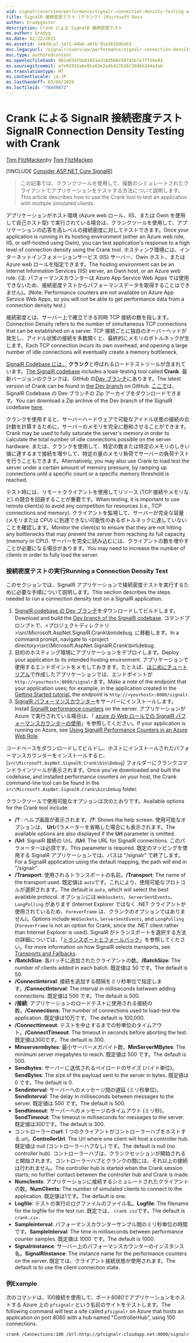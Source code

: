 ```yaml
---
uid: signalr/overview/performance/signalr-connection-density-testing-with-crank
title: SignalR 接続密度テスト (クランク) |Microsoft Docs
author: bradygaster
description: Crank による SignalR 接続密度テスト
ms.author: bradyg
ms.date: 02/22/2015
ms.assetid: 148d9ca7-1af1-44b6-a9fb-91e261b9b463
msc.legacyurl: /signalr/overview/performance/signalr-connection-density-testing-with-crank
msc.type: authoredcontent
ms.openlocfilehash: 901e039fbb81651ed18d560c99745b7e7f716e01
ms.sourcegitcommit: e7e91932a6e91a63e2e46417626f39d6b244a3ab
ms.translationtype: MT
ms.contentlocale: ja-JP
ms.lasthandoff: 03/06/2020
ms.locfileid: "78449872"
---
```

# <a name="signalr-connection-density-testing-with-crank"></a><span data-ttu-id="ae548-103">Crank による SignalR 接続密度テスト</span><span class="sxs-lookup"><span data-stu-id="ae548-103">SignalR Connection Density Testing with Crank</span></span>

<span data-ttu-id="ae548-104">[Tom FitzMacken](https://github.com/tfitzmac)</span><span class="sxs-lookup"><span data-stu-id="ae548-104">by [Tom FitzMacken](https://github.com/tfitzmac)</span></span>

[!INCLUDE [Consider ASP.NET Core SignalR](~/includes/signalr/signalr-version-disambiguation.md)]

> <span data-ttu-id="ae548-105">この記事では、クランクツールを使用して、複数のシミュレートされたクライアントでアプリケーションをテストする方法について説明します。</span><span class="sxs-lookup"><span data-stu-id="ae548-105">This article describes how to use the Crank tool to test an application with multiple simulated clients.</span></span>

<span data-ttu-id="ae548-106">アプリケーションがホスト環境 (Azure web ロール、IIS、または Owin を使用して自己ホスト型) で実行されている場合は、クランクツールを使用して、アプリケーションの応答を高レベルの接続密度に対してテストできます。</span><span class="sxs-lookup"><span data-stu-id="ae548-106">Once your application is running in its hosting environment (either an Azure web role, IIS, or self-hosted using Owin), you can test application's response to a high level of connection density using the Crank tool.</span></span> <span data-ttu-id="ae548-107">ホスティング環境には、インターネットインフォメーションサービス (IIS) サーバー、Owin ホスト、または Azure web ロールを指定できます。</span><span class="sxs-lookup"><span data-stu-id="ae548-107">The hosting environment can be an Internet Information Services (IIS) server, an Owin host, or an Azure web role.</span></span> <span data-ttu-id="ae548-108">(注: パフォーマンスカウンターは Azure App Service Web Apps では使用できないため、接続密度テストからパフォーマンスデータを取得することはできません)。</span><span class="sxs-lookup"><span data-stu-id="ae548-108">(Note: Performance counters are not available on Azure App Service Web Apps, so you will not be able to get performance data from a connection density test.)</span></span>

<span data-ttu-id="ae548-109">接続密度とは、サーバー上で確立できる同時 TCP 接続の数を指します。</span><span class="sxs-lookup"><span data-stu-id="ae548-109">Connection Density refers to the number of simultaneous TCP connections that can be established on a server.</span></span> <span data-ttu-id="ae548-110">TCP 接続ごとに独自のオーバーヘッドが発生し、アイドル状態の接続を多数開くと、最終的にメモリのボトルネックが生じます。</span><span class="sxs-lookup"><span data-stu-id="ae548-110">Each TCP connection incurs its own overhead, and opening a large number of idle connections will eventually create a memory bottleneck.</span></span>

<span data-ttu-id="ae548-111">[SignalR Codebase には、](https://github.com/signalr/signalr) **クランク**と呼ばれるロードテストツールが含まれています。</span><span class="sxs-lookup"><span data-stu-id="ae548-111">[The SignalR codebase](https://github.com/signalr/signalr) includes a load-testing tool called **Crank**.</span></span> <span data-ttu-id="ae548-112">最新バージョンのクランクは、GitHub の[Dev ブランチ](https://github.com/SignalR/signalr/tree/dev)にあります。</span><span class="sxs-lookup"><span data-stu-id="ae548-112">The latest version of Crank can be found in [the Dev branch](https://github.com/SignalR/signalr/tree/dev) on GitHub.</span></span> <span data-ttu-id="ae548-113">[ここで](https://github.com/SignalR/SignalR/archive/dev.zip)は、SignalR Codebase の Dev ブランチの Zip アーカイブをダウンロードできます。</span><span class="sxs-lookup"><span data-stu-id="ae548-113">You can download a Zip archive of the Dev branch of the SignalR codebase [here](https://github.com/SignalR/SignalR/archive/dev.zip).</span></span>

<span data-ttu-id="ae548-114">クランクを使用すると、サーバーハードウェアで可能なアイドル状態の接続の合計数を計算するために、サーバーのメモリを完全に飽和させることができます。</span><span class="sxs-lookup"><span data-stu-id="ae548-114">Crank may be used to fully saturate the server's memory in order to calculate the total number of idle connections possible on the server hardware.</span></span> <span data-ttu-id="ae548-115">または、クランクを使用して、特定の数または特定のメモリのしきい値に達するまで接続を増やして、特定の量のメモリ負荷でサーバーの負荷テストを行うこともできます。</span><span class="sxs-lookup"><span data-stu-id="ae548-115">Alternatively, you may also use Crank to load test the server under a certain amount of memory pressure, by ramping up connections until a specific count or a specific memory threshold is reached.</span></span>

<span data-ttu-id="ae548-116">テスト時には、リモートクライアントを使用してリソース (TCP 接続やメモリなど) の競合を回避することが重要です。</span><span class="sxs-lookup"><span data-stu-id="ae548-116">When testing, it is important to use remote client(s) to avoid any competition for resources (i.e., TCP connections and memory).</span></span> <span data-ttu-id="ae548-117">クライアントを監視して、サーバーが完全な容量 (メモリまたは CPU) に到達できない可能性のあるボトルネックに達していないことを確認します。</span><span class="sxs-lookup"><span data-stu-id="ae548-117">Monitor the client(s) to ensure that they are not hitting any bottlenecks that may prevent the server from reaching its full capacity (memory or CPU).</span></span> <span data-ttu-id="ae548-118">サーバーを完全に読み込むには、クライアントの数を増やすことが必要になる場合があります。</span><span class="sxs-lookup"><span data-stu-id="ae548-118">You may need to increase the number of clients in order to fully load the server.</span></span>

### <a name="running-a-connection-density-test"></a><span data-ttu-id="ae548-119">接続密度テストの実行</span><span class="sxs-lookup"><span data-stu-id="ae548-119">Running a Connection Density Test</span></span>

<span data-ttu-id="ae548-120">このセクションでは、SignalR アプリケーションで接続密度テストを実行するために必要な手順について説明します。</span><span class="sxs-lookup"><span data-stu-id="ae548-120">This section describes the steps needed to run a connection density test on a SignalR application.</span></span>

1. <span data-ttu-id="ae548-121">[SignalR codebase の Dev ブランチ](https://github.com/SignalR/SignalR/archive/dev.zip)をダウンロードしてビルドします。</span><span class="sxs-lookup"><span data-stu-id="ae548-121">Download and build the [Dev branch of the SignalR codebase](https://github.com/SignalR/SignalR/archive/dev.zip).</span></span> <span data-ttu-id="ae548-122">コマンドプロンプトで、&lt;プロジェクトディレクトリ&gt;\src\Microsoft.AspNet.SignalR.Crank\bin\debug. に移動します。</span><span class="sxs-lookup"><span data-stu-id="ae548-122">In a command prompt, navigate to &lt;project directory&gt;\src\Microsoft.AspNet.SignalR.Crank\bin\debug.</span></span>
2. <span data-ttu-id="ae548-123">目的のホスティング環境にアプリケーションをデプロイします。</span><span class="sxs-lookup"><span data-stu-id="ae548-123">Deploy your application to its intended hosting environment.</span></span> <span data-ttu-id="ae548-124">アプリケーションで使用するエンドポイントをメモしておきます。たとえば、[はじめにチュートリアル](../getting-started/tutorial-getting-started-with-signalr.md)で作成したアプリケーションでは、エンドポイントが `http://<yourhost>:8080/signalr`ます。</span><span class="sxs-lookup"><span data-stu-id="ae548-124">Make a note of the endpoint that your application uses; for example, in the application created in the [Getting Started tutorial](../getting-started/tutorial-getting-started-with-signalr.md), the endpoint is `http://<yourhost>:8080/signalr`.</span></span>
3. <span data-ttu-id="ae548-125">[SignalR パフォーマンスカウンター](signalr-performance.md#perfcounters)をサーバーにインストールします。</span><span class="sxs-lookup"><span data-stu-id="ae548-125">Install [SignalR performance counters](signalr-performance.md#perfcounters) on the server.</span></span> <span data-ttu-id="ae548-126">アプリケーションが Azure で実行されている場合は、「 [azure の Web ロールでの SignalR パフォーマンスカウンターの使用](using-signalr-performance-counters-in-an-azure-web-role.md)」を参照してください。</span><span class="sxs-lookup"><span data-stu-id="ae548-126">If your application is running on Azure, see [Using SignalR Performance Counters in an Azure Web Role](using-signalr-performance-counters-in-an-azure-web-role.md).</span></span>

<span data-ttu-id="ae548-127">コードベースをダウンロードしてビルドし、ホストにインストールされたパフォーマンスカウンターをインストールすると、[`src\Microsoft.AspNet.SignalR.Crank\bin\Debug`] フォルダーにクランクコマンドラインツールが表示されます。</span><span class="sxs-lookup"><span data-stu-id="ae548-127">Once you've downloaded and built the codebase, and installed performance counters on your host, the Crank command-line tool can be found in the `src\Microsoft.AspNet.SignalR.Crank\bin\Debug` folder.</span></span>

<span data-ttu-id="ae548-128">クランクツールで使用可能なオプションは次のとおりです。</span><span class="sxs-lookup"><span data-stu-id="ae548-128">Available options for the Crank tool include:</span></span>

- <span data-ttu-id="ae548-129">**/?** : ヘルプ画面が表示されます。</span><span class="sxs-lookup"><span data-stu-id="ae548-129">**/?**: Shows the help screen.</span></span> <span data-ttu-id="ae548-130">使用可能なオプションは、 **Url**パラメーターを省略した場合にも表示されます。</span><span class="sxs-lookup"><span data-stu-id="ae548-130">The available options are also displayed if the **Url** parameter is omitted.</span></span>
- <span data-ttu-id="ae548-131">**/Url**: SignalR 接続の Url。</span><span class="sxs-lookup"><span data-stu-id="ae548-131">**/Url**: The URL for SignalR connections.</span></span> <span data-ttu-id="ae548-132">このパラメーターは必須です。</span><span class="sxs-lookup"><span data-stu-id="ae548-132">This parameter is required.</span></span> <span data-ttu-id="ae548-133">既定のマッピングを使用する SignalR アプリケーションでは、パスは "/signalr" で終了します。</span><span class="sxs-lookup"><span data-stu-id="ae548-133">For a SignalR application using the default mapping, the path will end in "/signalr".</span></span>
- <span data-ttu-id="ae548-134">**/Transport**: 使用されるトランスポートの名前。</span><span class="sxs-lookup"><span data-stu-id="ae548-134">**/Transport**: The name of the transport used.</span></span> <span data-ttu-id="ae548-135">既定値は `auto`です。これにより、使用可能なプロトコルが選択されます。</span><span class="sxs-lookup"><span data-stu-id="ae548-135">The default is `auto`, which will select the best available protocol.</span></span> <span data-ttu-id="ae548-136">オプションには `WebSockets`、`ServerSentEvents`、`LongPolling` があります (Internet Explorer ではなく .NET クライアントが使用されているため、`ForeverFrame` は、クランクのオプションではありません)。</span><span class="sxs-lookup"><span data-stu-id="ae548-136">Options include `WebSockets`, `ServerSentEvents`, and `LongPolling` (`ForeverFrame` is not an option for Crank, since the .NET client rather than Internet Explorer is used).</span></span> <span data-ttu-id="ae548-137">SignalR がトランスポートを選択する方法の詳細については、「[トランスポートとフォールバック](../getting-started/introduction-to-signalr.md#transports)」を参照してください。</span><span class="sxs-lookup"><span data-stu-id="ae548-137">For more information on how SignalR selects transports, see [Transports and Fallbacks](../getting-started/introduction-to-signalr.md#transports).</span></span>
- <span data-ttu-id="ae548-138">**/BatchSize**: 各バッチに追加されたクライアントの数。</span><span class="sxs-lookup"><span data-stu-id="ae548-138">**/BatchSize**: The number of clients added in each batch.</span></span> <span data-ttu-id="ae548-139">既定値は 50 です。</span><span class="sxs-lookup"><span data-stu-id="ae548-139">The default is 50.</span></span>
- <span data-ttu-id="ae548-140">**/Connectinterval**: 接続を追加する間隔をミリ秒単位で指定します。</span><span class="sxs-lookup"><span data-stu-id="ae548-140">**/ConnectInterval**: The interval in milliseconds between adding connections.</span></span> <span data-ttu-id="ae548-141">既定値は 500 です。</span><span class="sxs-lookup"><span data-stu-id="ae548-141">The default is 500.</span></span>
- <span data-ttu-id="ae548-142">**/接続**: アプリケーションのロードテストに使用される接続の数。</span><span class="sxs-lookup"><span data-stu-id="ae548-142">**/Connections**: The number of connections used to load-test the application.</span></span> <span data-ttu-id="ae548-143">既定値は10万です。</span><span class="sxs-lookup"><span data-stu-id="ae548-143">The default is 100,000.</span></span>
- <span data-ttu-id="ae548-144">**/Connecttimeout**: テストを中止するまでの秒単位のタイムアウト。</span><span class="sxs-lookup"><span data-stu-id="ae548-144">**/ConnectTimeout**: The timeout in seconds before aborting the test.</span></span> <span data-ttu-id="ae548-145">既定値は300です。</span><span class="sxs-lookup"><span data-stu-id="ae548-145">The default is 300.</span></span>
- <span data-ttu-id="ae548-146">**Minservermbytes**: 最小サーバーメガバイト数。</span><span class="sxs-lookup"><span data-stu-id="ae548-146">**MinServerMBytes**: The minimum server megabytes to reach.</span></span> <span data-ttu-id="ae548-147">既定値は 500 です。</span><span class="sxs-lookup"><span data-stu-id="ae548-147">The default is 500.</span></span>
- <span data-ttu-id="ae548-148">**Sendbytes**: サーバーに送信されるペイロードのサイズ (バイト単位)。</span><span class="sxs-lookup"><span data-stu-id="ae548-148">**SendBytes**: The size of the payload sent to the server in bytes.</span></span> <span data-ttu-id="ae548-149">既定値は 0 です。</span><span class="sxs-lookup"><span data-stu-id="ae548-149">The default is 0.</span></span>
- <span data-ttu-id="ae548-150">**Sendinterval**: サーバーへのメッセージ間の遅延 (ミリ秒単位)。</span><span class="sxs-lookup"><span data-stu-id="ae548-150">**SendInterval**: The delay in milliseconds between messages to the server.</span></span> <span data-ttu-id="ae548-151">既定値は 500 です。</span><span class="sxs-lookup"><span data-stu-id="ae548-151">The default is 500.</span></span>
- <span data-ttu-id="ae548-152">**Sendtimeout**: サーバーへのメッセージのタイムアウト (ミリ秒)。</span><span class="sxs-lookup"><span data-stu-id="ae548-152">**SendTimeout**: The timeout in milliseconds for messages to the server.</span></span> <span data-ttu-id="ae548-153">既定値は300です。</span><span class="sxs-lookup"><span data-stu-id="ae548-153">The default is 300.</span></span>
- <span data-ttu-id="ae548-154">コントローラーの**url**: 1 つのクライアントがコントローラーハブをホストする url。</span><span class="sxs-lookup"><span data-stu-id="ae548-154">**ControllerUrl**: The Url where one client will host a controller hub.</span></span> <span data-ttu-id="ae548-155">既定値は null (コントローラーハブなし) です。</span><span class="sxs-lookup"><span data-stu-id="ae548-155">The default is null (no controller hub).</span></span> <span data-ttu-id="ae548-156">コントローラーハブは、クランクセッションが開始されると開始されます。コントローラーハブとクランクの間には、それ以上の接続は行われません。</span><span class="sxs-lookup"><span data-stu-id="ae548-156">The controller hub is started when the Crank session starts; no further contact between the controller hub and Crank is made.</span></span>
- <span data-ttu-id="ae548-157">**Numclients**: アプリケーションに接続するシミュレートされたクライアントの数。</span><span class="sxs-lookup"><span data-stu-id="ae548-157">**NumClients**: The number of simulated clients to connect to the application.</span></span> <span data-ttu-id="ae548-158">既定値は1です。</span><span class="sxs-lookup"><span data-stu-id="ae548-158">The default is one.</span></span>
- <span data-ttu-id="ae548-159">**Logfile**: テストの実行のログファイルのファイル名。</span><span class="sxs-lookup"><span data-stu-id="ae548-159">**Logfile**: The filename for the logfile for the test run.</span></span> <span data-ttu-id="ae548-160">既定では、 `crank.csv`です。</span><span class="sxs-lookup"><span data-stu-id="ae548-160">The default is `crank.csv`.</span></span>
- <span data-ttu-id="ae548-161">**Sampleinterval**: パフォーマンスカウンターサンプル間のミリ秒単位の時間です。</span><span class="sxs-lookup"><span data-stu-id="ae548-161">**SampleInterval**: The time in milliseconds between performance counter samples.</span></span> <span data-ttu-id="ae548-162">既定値は 1000 です。</span><span class="sxs-lookup"><span data-stu-id="ae548-162">The default is 1000.</span></span>
- <span data-ttu-id="ae548-163">**Signalrinstance**: サーバー上のパフォーマンスカウンターのインスタンス名。</span><span class="sxs-lookup"><span data-stu-id="ae548-163">**SignalRInstance**: The instance name for the performance counters on the server.</span></span> <span data-ttu-id="ae548-164">既定では、クライアント接続状態が使用されます。</span><span class="sxs-lookup"><span data-stu-id="ae548-164">The default is to use the client connection state.</span></span>

### <a name="example"></a><span data-ttu-id="ae548-165">例</span><span class="sxs-lookup"><span data-stu-id="ae548-165">Example</span></span>

<span data-ttu-id="ae548-166">次のコマンドは、100接続を使用して、ポート8080でアプリケーションをホストする Azure 上の `pfsignalr` という名前のサイトをテストします。</span><span class="sxs-lookup"><span data-stu-id="ae548-166">The following command will test a site called `pfsignalr` on Azure that hosts an application on port 8080 with a hub named "ControllerHub", using 100 connections.</span></span>

`crank /Connections:100 /Url:http://pfsignalr.cloudapp.net:8080/signalr`

